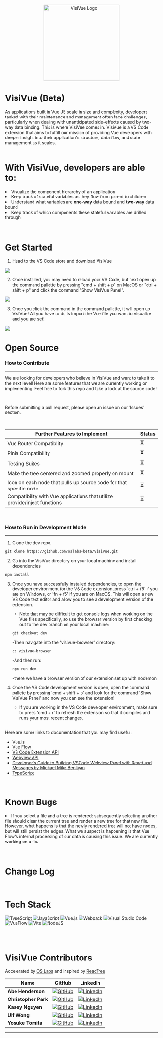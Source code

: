 <p align=center>
    <img width="250" src="assets/logo.png" alt='VisiVue Logo'>
<p>
<h1>VisiVue (Beta)</h1>
As applications built in Vue JS scale in size and complexity, developers tasked with their maintenance and management often face challenges, particularly when dealing with unanticipated side-effects caused by two-way data binding. This is where VisiVue comes in. VisiVue is a VS Code extension that aims to fulfill our mission of providing Vue developers with deeper insight into their application's structure, data flow, and state management as it scales.

<br>
<br>

<h1>With VisiVue, developers are able to:</h1>
<li>Visualize the component hierarchy of an application</li>   
<li>Keep track of stateful variables as they flow from parent to children</li>
<li>Understand what variables are <strong>one-way</strong> data bound and <strong>two-way</strong> data bound</li>  
<li>Keep track of which components these stateful variables are drilled through</li> 

<br>
<br>

<h1>Get Started</h1>

1. Head to the VS Code store and download VisiVue
<img src="./assets/InstallVisiVue.gif" />

<br>

2. Once installed, you may need to reload your VS Code, but next open up the command pallette by pressing "cmd + shift + p" on MacOS or "ctrl + shift + p" and click the command "Show VisiVue Panel".
<img src="./assets/CommandPalleteDemo.gif" />

<br>

3. Once you click the command in the command pallette, it will open up VisiVue! All you have to do is import the Vue file you want to visualize and you are set!
<img src="./assets/Demo.gif" />

<br>

<h1>Open Source</h1>

<h3>How to Contribute</h3>

---------------------
We are looking for developers who believe in VisiVue and want to take it to the next level! Here are some features that we are currently working on implementing. Feel free to fork this repo and take a look at the source code!

<br>

Before submitting a pull request, please open an issue on our 'Issues' section.

<br>
 
| Further Features to Implement | Status |
| ------- | ------ |
| Vue Router Compatiblity | ⏳ |
| Pinia Compatibility | ⏳ |
| Testing Suites | ⏳ |
| Make the tree centered and zoomed properly on mount | ⏳ |
| Icon on each node that pulls up source code for that specific node | ⏳ |
| Compatibility with Vue applications that utilize provide/inject functions | ⏳ |


<br>
<h3>How to Run in Development Mode</h3>

---------------------

1. Clone the dev repo.
``` 
git clone https://github.com/oslabs-beta/VisiVue.git
```
2. Go into the VisiVue directory on your local machine and install dependencies
```
npm install
```
3. Once you have successfully installed dependencies, to open the developer environment for the VS Code extension, press 'ctrl + f5' if you are on Windows, or 'fn + f5' if you are on MacOS. This will open a new VS Code text editor and allow you to see a development version of the extension.

    - Note that may be difficult to get console logs when working on the Vue files specifically, so use the browser version by first checking out to the dev branch on your local machine:
    ``` 
    git checkout dev
    ```
    -Then navigate into the 'visivue-browser' directory:
    ```
    cd visivue-browser
    ```
    -And then run:
    ```
    npm run dev
    ```
    -there we have a browser version of our extension set up with nodemon

4. Once the VS Code development version is open, open the command pallete by pressing 'cmd + shift + p' and look for the command 'Show VisiVue Panel' and now you can see the extension!

    - If you are working in the VS Code developer environment, make sure to press 'cmd + r' to refresh the extension so that it compiles and runs your most recent changes.

<br>
Here are some links to documentation that you may find useful:

* <a href="https://vuejs.org/">Vue.js</a>
* <a href="https://vueflow.dev/">Vue Flow</a>
* <a href="https://code.visualstudio.com/api/references/vscode-api">VS Code Extension API</a>
* <a href="https://code.visualstudio.com/api/extension-guides/webview">Webview API</a>
* <a href="https://medium.com/@michaelbenliyan/developers-guide-to-building-vscode-webview-panel-with-react-and-messages-797981f34013">Developer's Guide to Building VSCode Webview Panel with React and Messages by Michael Mike Benliyan</a>
* <a href="https://www.typescriptlang.org/docs/">TypeScript</a>

<br>
<h1>Known Bugs</h1>
<li>
If you select a file and a tree is rendered: subsequently selecting another file  should clear the current tree and render a new tree for that new file. However, what happens is that the newly rendered tree will not have nodes, but will still persist the edges. What we suspect is happening is that Vue Flow's internal processing of our data is causing this issue. We are currently working on a fix.
</li>

<br>
<br>

<h1>Change Log</h1>
<br>
<h1>Tech Stack</h1>

![TypeScript](https://img.shields.io/badge/typescript-%23007ACC.svg?style=for-the-badge&logo=typescript&logoColor=white)
![JavaScript](https://img.shields.io/badge/javascript-%23323330.svg?style=for-the-badge&logo=javascript&logoColor=%23F7DF1E)
![Vue.js](https://img.shields.io/badge/vuejs-%2335495e.svg?style=for-the-badge&logo=vuedotjs&logoColor=%234FC08D)
![Webpack](https://img.shields.io/badge/webpack-%238DD6F9.svg?style=for-the-badge&logo=webpack&logoColor=black)
![Visual Studio Code](https://img.shields.io/badge/Visual%20Studio%20Code-0078d7.svg?style=for-the-badge&logo=visual-studio-code&logoColor=white)
![VueFlow](https://img.shields.io/badge/Vue%20Flow-%2335495e.svg?style=for-the-badge&logo=vuedotjs&logoColor=%234FC08D)
![Vite](https://img.shields.io/badge/vite-%23646CFF.svg?style=for-the-badge&logo=vite&logoColor=white)
![NodeJS](https://img.shields.io/badge/node.js-6DA55F?style=for-the-badge&logo=node.js&logoColor=white)

<br>
<br>

<h1>VisiVue Contributors</h1>
<p dir="auto">Accelerated by <a href="https://github.com/open-source-labs">OS Labs</a> and inspired by <a href="https://reactree.dev">ReacTree</a></p>
<table>
<thead>
<tr>
<th>Name</th>
<th>GitHub</th>
<th>LinkedIn</th>
</tr>
</thead>
<tbody>
<tr>
<td><strong>Abe Henderson</strong></td>
<td><a href="https://github.com/a-hend"><img src="https://camo.githubusercontent.com/f6d50128cb007f85916b7a899da5d94f654dce35a37331c8d28573aef46f4274/68747470733a2f2f696d672e736869656c64732e696f2f62616467652f6769746875622d2532333132313031312e7376673f7374796c653d666f722d7468652d6261646765266c6f676f3d676974687562266c6f676f436f6c6f723d7768697465" alt="GitHub" data-canonical-src="https://img.shields.io/badge/github-%23121011.svg?style=for-the-badge&amp;logo=github&amp;logoColor=white" style="max-width: 100%;"></a></td>
<td><a href="https://www.linkedin.com/in/abe-henderson-367638139/" rel="nofollow"><img src="https://camo.githubusercontent.com/7e1a1a039c75a7c4d2a91d7f97bf0a1c2adcf7cb49b7dbbfc02963a4f9fdaca4/68747470733a2f2f696d672e736869656c64732e696f2f62616467652f6c696e6b6564696e2d2532333030373742352e7376673f7374796c653d666f722d7468652d6261646765266c6f676f3d6c696e6b6564696e266c6f676f436f6c6f723d7768697465" alt="LinkedIn" data-canonical-src="https://img.shields.io/badge/linkedin-%230077B5.svg?style=for-the-badge&amp;logo=linkedin&amp;logoColor=white" style="max-width: 100%;"></a></td>
</tr>
<tr>
<td><strong>Christopher Park</strong></td>
<td><a href="https://github.com/ChristopherPark3"><img src="https://camo.githubusercontent.com/f6d50128cb007f85916b7a899da5d94f654dce35a37331c8d28573aef46f4274/68747470733a2f2f696d672e736869656c64732e696f2f62616467652f6769746875622d2532333132313031312e7376673f7374796c653d666f722d7468652d6261646765266c6f676f3d676974687562266c6f676f436f6c6f723d7768697465" alt="GitHub" data-canonical-src="https://img.shields.io/badge/github-%23121011.svg?style=for-the-badge&amp;logo=github&amp;logoColor=white" style="max-width: 100%;"></a></td>
<td><a href="https://www.linkedin.com/in/christopherjcpark/" rel="nofollow"><img src="https://camo.githubusercontent.com/7e1a1a039c75a7c4d2a91d7f97bf0a1c2adcf7cb49b7dbbfc02963a4f9fdaca4/68747470733a2f2f696d672e736869656c64732e696f2f62616467652f6c696e6b6564696e2d2532333030373742352e7376673f7374796c653d666f722d7468652d6261646765266c6f676f3d6c696e6b6564696e266c6f676f436f6c6f723d7768697465" alt="LinkedIn" data-canonical-src="https://img.shields.io/badge/linkedin-%230077B5.svg?style=for-the-badge&amp;logo=linkedin&amp;logoColor=white" style="max-width: 100%;"></a></td>
</tr>
<td><strong>Kasey Nguyen</strong></td>
<td><a href="https://github.com/kaseydn"><img src="https://camo.githubusercontent.com/f6d50128cb007f85916b7a899da5d94f654dce35a37331c8d28573aef46f4274/68747470733a2f2f696d672e736869656c64732e696f2f62616467652f6769746875622d2532333132313031312e7376673f7374796c653d666f722d7468652d6261646765266c6f676f3d676974687562266c6f676f436f6c6f723d7768697465" alt="GitHub" data-canonical-src="https://img.shields.io/badge/github-%23121011.svg?style=for-the-badge&amp;logo=github&amp;logoColor=white" style="max-width: 100%;"></a></td>
<td><a href="https://www.linkedin.com/in/kaseynguyen0527/" rel="nofollow"><img src="https://camo.githubusercontent.com/7e1a1a039c75a7c4d2a91d7f97bf0a1c2adcf7cb49b7dbbfc02963a4f9fdaca4/68747470733a2f2f696d672e736869656c64732e696f2f62616467652f6c696e6b6564696e2d2532333030373742352e7376673f7374796c653d666f722d7468652d6261646765266c6f676f3d6c696e6b6564696e266c6f676f436f6c6f723d7768697465" alt="LinkedIn" data-canonical-src="https://img.shields.io/badge/linkedin-%230077B5.svg?style=for-the-badge&amp;logo=linkedin&amp;logoColor=white" style="max-width: 100%;"></a></td>
</tr>
<tr>
<td><strong>Ulf Wong</strong></td>
<td><a href="https://github.com/hkulf41"><img src="https://camo.githubusercontent.com/f6d50128cb007f85916b7a899da5d94f654dce35a37331c8d28573aef46f4274/68747470733a2f2f696d672e736869656c64732e696f2f62616467652f6769746875622d2532333132313031312e7376673f7374796c653d666f722d7468652d6261646765266c6f676f3d676974687562266c6f676f436f6c6f723d7768697465" alt="GitHub" data-canonical-src="https://img.shields.io/badge/github-%23121011.svg?style=for-the-badge&amp;logo=github&amp;logoColor=white" style="max-width: 100%;"></a></td>
<td><a href="https://www.linkedin.com/in/ulf-wong/" rel="nofollow"><img src="https://camo.githubusercontent.com/7e1a1a039c75a7c4d2a91d7f97bf0a1c2adcf7cb49b7dbbfc02963a4f9fdaca4/68747470733a2f2f696d672e736869656c64732e696f2f62616467652f6c696e6b6564696e2d2532333030373742352e7376673f7374796c653d666f722d7468652d6261646765266c6f676f3d6c696e6b6564696e266c6f676f436f6c6f723d7768697465" alt="LinkedIn" data-canonical-src="https://img.shields.io/badge/linkedin-%230077B5.svg?style=for-the-badge&amp;logo=linkedin&amp;logoColor=white" style="max-width: 100%;"></a></td>
</tr>
<tr>
<td><strong>Yosuke Tomita</strong></td>
<td><a href="https://github.com/yosuketomita"><img src="https://camo.githubusercontent.com/f6d50128cb007f85916b7a899da5d94f654dce35a37331c8d28573aef46f4274/68747470733a2f2f696d672e736869656c64732e696f2f62616467652f6769746875622d2532333132313031312e7376673f7374796c653d666f722d7468652d6261646765266c6f676f3d676974687562266c6f676f436f6c6f723d7768697465" alt="GitHub" data-canonical-src="https://img.shields.io/badge/github-%23121011.svg?style=for-the-badge&amp;logo=github&amp;logoColor=white" style="max-width: 100%;"></a></td>
<td><a href="https://www.linkedin.com/in/yosuke-tomita-58617a82/" rel="nofollow"><img src="https://camo.githubusercontent.com/7e1a1a039c75a7c4d2a91d7f97bf0a1c2adcf7cb49b7dbbfc02963a4f9fdaca4/68747470733a2f2f696d672e736869656c64732e696f2f62616467652f6c696e6b6564696e2d2532333030373742352e7376673f7374796c653d666f722d7468652d6261646765266c6f676f3d6c696e6b6564696e266c6f676f436f6c6f723d7768697465" alt="LinkedIn" data-canonical-src="https://img.shields.io/badge/linkedin-%230077B5.svg?style=for-the-badge&amp;logo=linkedin&amp;logoColor=white" style="max-width: 100%;"></a></td>
</tr>
<tr>
</tbody>
</table>

---




